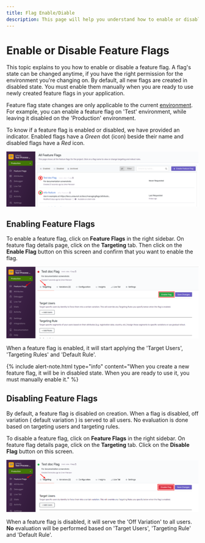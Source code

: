 ```yaml
---
title: Flag Enable/Diable
description: This page will help you understand how to enable or disable flag.
---
```


# Enable or Disable Feature Flags

This topic explains to you how to enable or disable a feature flag. A flag's state can be changed anytime, if you have the right permission for the environment you're changing on. By default, all new flags are created in disabled state. You must enable them manually when you are ready to use newly created feature flags in your application. 

Feature flag state changes are only applicable to the current [environment](projects-and-environments). For example, you can enable a feature flag on 'Test' environment, while leaving it disabled on the 'Production' environment.

To know if a feature flag is enabled or disabled, we have provided an indicator. Enabled flags have a *Green* dot (icon) beside their name and disabled flags have a *Red* icon. 

<div class="justify-content-center">
    <img src="/assets/img/enable-icon.png" alt="Enable Flag icon"/>
</div> 

## Enabling Feature Flags
To enable a feature flag, click on **Feature Flags** in the right sidebar. On feature flag details page, click on the **Targeting** tab.
Then click on the **Enable Flag** button on this screen and confirm that you want to enable the flag.

<div class="justify-content-center">
    <img src="/assets/img/enable-btn.png" alt="Enable Flag"/>
</div> 

When a feature flag is enabled, it will start applying the 'Target Users', 'Targeting Rules' and 'Default Rule'.

{% include alert-note.html type="info" content="When you create a new feature flag, it will be in disabled state. When you are ready to use it, you must manually enable it." %}


## Disabling Feature Flags
By default, a feature flag is disabled on creation. When a flag is disabled, off variation ( default variation ) is served to all users. No evaluation is done based on targeting users and targeting rules.

To disable a feature flag, click on **Feature Flags** in the right sidebar. On feature flag details page, click on the **Targeting** tab.
Click on the **Disable Flag** button on this screen.

<div class="justify-content-center">
    <img src="/assets/img/disable-btn.png" alt="Disable Flag"/>
</div> 

When a feature flag is disabled, it will serve the 'Off Variation' to all users. **No** evaluation will be performed based on 'Target Users', 'Targeting Rule' and 'Default Rule'.
